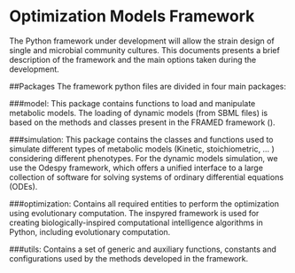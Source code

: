 # Optimization Models Framework
The Python framework under development will allow the strain design of single and microbial community cultures.
This documents presents a brief description of the framework and the main options taken during the development.

##Packages
 The framework python files are divided in four main packages:

###model:
This package contains functions to load and manipulate metabolic models. The loading of dynamic models (from SBML files) is based on the methods and classes present in the FRAMED framework ().

###simulation:
This package contains the classes and functions used to simulate different types of metabolic models (Kinetic, stoichiometric, … ) considering different phenotypes. For the dynamic models simulation, we use the Odespy framework, which offers a unified interface to a large collection of software for solving systems of ordinary differential equations (ODEs).

###optimization:
Contains all required entities to perform the optimization using evolutionary computation. The inspyred framework is used for creating biologically-inspired computational intelligence algorithms in Python, including evolutionary computation.

###utils:
Contains a set of generic and auxiliary functions, constants and configurations used by the methods developed in the framework.

